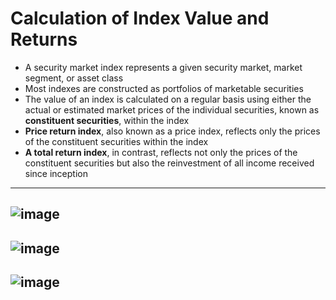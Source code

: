 # Calculation of Index Value and Returns
- A security market index represents a given security market, market segment, or asset class
- Most indexes are constructed as portfolios of marketable securities
- The value of an index is calculated on a regular basis using either the actual or estimated market prices of the individual securities, known as **constituent securities**, within the index
- **Price return index**, also known as a price index, reflects only the prices of the constituent securities within the index
- **A total return index**, in contrast, reflects not only the prices of the constituent securities but also the reinvestment of all income received since inception
---
![image](https://user-images.githubusercontent.com/85560091/142883126-81bc2648-ced8-432d-b9b3-ae1743648f15.png)
---
![image](https://user-images.githubusercontent.com/85560091/142883422-b32f4b6a-d4b6-4aa4-ba39-583c4cb2659f.png)
---
![image](https://user-images.githubusercontent.com/85560091/142883548-0b74d1d8-ec2f-4af6-bc25-83837de17e97.png)
---
